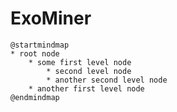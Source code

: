 # ExoMiner

```platinumcode
@startmindmap
* root node
	* some first level node
		* second level node
		* another second level node
	* another first level node
@endmindmap
```
